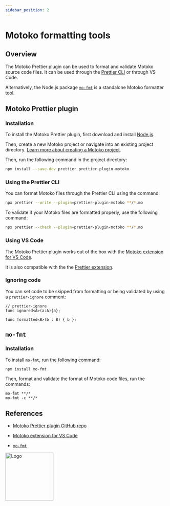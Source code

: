 ```yaml
---
sidebar_position: 2
---
```


# Motoko formatting tools

## Overview

The Motoko Prettier plugin can be used to format and validate Motoko source code files. It can be used through the [Prettier CLI](https://prettier.io/docs/en/cli.html) or through VS Code.

Alternatively, the Node.js package [`mo-fmt`](https://www.npmjs.com/package/mo-fmt) is a standalone Motoko formatter tool.

## Motoko Prettier plugin

### Installation

To install the Motoko Prettier plugin, first download and install [Node.js](https://nodejs.org/en/download/).

Then, create a new Motoko project or navigate into an existing project directory. [Learn more about creating a Motoko project](../getting-started/quickstart.md).

Then, run the following command in the project directory:

```sh
npm install --save-dev prettier prettier-plugin-motoko
```

### Using the Prettier CLI

You can format Motoko files through the Prettier CLI using the command:

```sh
npx prettier --write --plugin=prettier-plugin-motoko **/*.mo
```

To validate if your Motoko files are formatted properly, use the following command:

```sh
npx prettier --check --plugin=prettier-plugin-motoko **/*.mo
```

### Using VS Code

The Motoko Prettier plugin works out of the box with the [Motoko extension for VS Code](https://marketplace.visualstudio.com/items?itemName=dfinity-foundation.vscode-motoko).

It is also compatible with the the [Prettier extension](https://marketplace.visualstudio.com/items?itemName=esbenp.prettier-vscode).

### Ignoring code

You can set code to be skipped from formatting or being validated by using a `prettier-ignore` comment:

```motoko no-repl
// prettier-ignore
func ignored<A>(a:A){a};

func formatted<B>(b : B) { b };
```

## `mo-fmt`

### Installation

To install `mo-fmt`, run the following command:

```
npm install mo-fmt
```

Then, format and validate the format of Motoko code files, run the commands:

```
mo-fmt **/*
mo-fmt -c **/*
```

## References

- [Motoko Prettier plugin GitHub repo](https://github.com/dfinity/prettier-plugin-motoko/)

- [Motoko extension for VS Code](https://marketplace.visualstudio.com/items?itemName=dfinity-foundation.vscode-motoko)

- [`mo-fmt`](https://www.npmjs.com/package/mo-fmt)

<img src="https://github.com/user-attachments/assets/844ca364-4d71-42b3-aaec-4a6c3509ee2e" alt="Logo" width="150" height="150" />
